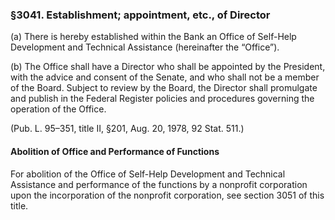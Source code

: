 ### §3041. Establishment; appointment, etc., of Director ###

(a) There is hereby established within the Bank an Office of Self-Help Development and Technical Assistance (hereinafter the “Office”).

(b) The Office shall have a Director who shall be appointed by the President, with the advice and consent of the Senate, and who shall not be a member of the Board. Subject to review by the Board, the Director shall promulgate and publish in the Federal Register policies and procedures governing the operation of the Office.

(Pub. L. 95–351, title II, §201, Aug. 20, 1978, 92 Stat. 511.)

#### Abolition of Office and Performance of Functions ####

For abolition of the Office of Self-Help Development and Technical Assistance and performance of the functions by a nonprofit corporation upon the incorporation of the nonprofit corporation, see section 3051 of this title.